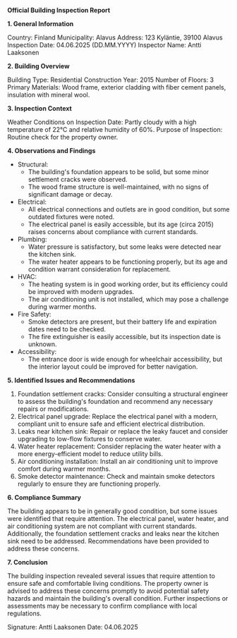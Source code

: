 **Official Building Inspection Report**

**1. General Information**

Country: Finland
Municipality: Alavus
Address: 123 Kyläntie, 39100 Alavus
Inspection Date: 04.06.2025 (DD.MM.YYYY)
Inspector Name: Antti Laaksonen

**2. Building Overview**

Building Type: Residential
Construction Year: 2015
Number of Floors: 3
Primary Materials: Wood frame, exterior cladding with fiber cement panels, insulation with mineral wool.

**3. Inspection Context**

Weather Conditions on Inspection Date: Partly cloudy with a high temperature of 22°C and relative humidity of 60%.
Purpose of Inspection: Routine check for the property owner.

**4. Observations and Findings**

* Structural:
	+ The building's foundation appears to be solid, but some minor settlement cracks were observed.
	+ The wood frame structure is well-maintained, with no signs of significant damage or decay.
* Electrical:
	+ All electrical connections and outlets are in good condition, but some outdated fixtures were noted.
	+ The electrical panel is easily accessible, but its age (circa 2015) raises concerns about compliance with current standards.
* Plumbing:
	+ Water pressure is satisfactory, but some leaks were detected near the kitchen sink.
	+ The water heater appears to be functioning properly, but its age and condition warrant consideration for replacement.
* HVAC:
	+ The heating system is in good working order, but its efficiency could be improved with modern upgrades.
	+ The air conditioning unit is not installed, which may pose a challenge during warmer months.
* Fire Safety:
	+ Smoke detectors are present, but their battery life and expiration dates need to be checked.
	+ The fire extinguisher is easily accessible, but its inspection date is unknown.
* Accessibility:
	+ The entrance door is wide enough for wheelchair accessibility, but the interior layout could be improved for better navigation.

**5. Identified Issues and Recommendations**

1. Foundation settlement cracks: Consider consulting a structural engineer to assess the building's foundation and recommend any necessary repairs or modifications.
2. Electrical panel upgrade: Replace the electrical panel with a modern, compliant unit to ensure safe and efficient electrical distribution.
3. Leaks near kitchen sink: Repair or replace the leaky faucet and consider upgrading to low-flow fixtures to conserve water.
4. Water heater replacement: Consider replacing the water heater with a more energy-efficient model to reduce utility bills.
5. Air conditioning installation: Install an air conditioning unit to improve comfort during warmer months.
6. Smoke detector maintenance: Check and maintain smoke detectors regularly to ensure they are functioning properly.

**6. Compliance Summary**

The building appears to be in generally good condition, but some issues were identified that require attention. The electrical panel, water heater, and air conditioning system are not compliant with current standards. Additionally, the foundation settlement cracks and leaks near the kitchen sink need to be addressed. Recommendations have been provided to address these concerns.

**7. Conclusion**

The building inspection revealed several issues that require attention to ensure safe and comfortable living conditions. The property owner is advised to address these concerns promptly to avoid potential safety hazards and maintain the building's overall condition. Further inspections or assessments may be necessary to confirm compliance with local regulations.

Signature: Antti Laaksonen
Date: 04.06.2025